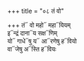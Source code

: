 +++
title = "०८ तं वो"

+++
तं᳓ वो महो᳓ महा᳓यियम्  
इ᳓न्द्रं दाना᳓य सक्ष᳓णिम्  
यो᳓ गाधे᳓षु य᳓ आ᳓रणेषु ह᳓वियो  
वा᳓जेषु अ᳓स्ति ह᳓वियः